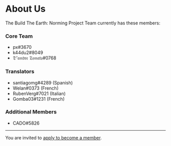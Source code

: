 # About Us

The Build The Earth: Norming Project Team currently has these members:

### Core Team
* px#3670
* k44du2#8049
* 𝔇'𝔞𝔪𝔡𝔯𝔢 𝔗𝔬𝔪𝔞𝔱𝔬#0768

### Translators
* santiagomg#4289 (Spanish)
* Welan#0373 (French)
* RubenVerg#7021 (Italian)
* Gomba03#1231 (French)

### Additional Members
* CADO#5826

***

You are invited to [apply to become a member](https://pxnt.github.io/BTEN/N1.3_EN).
